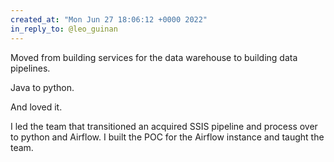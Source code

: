 ```yaml
---
created_at: "Mon Jun 27 18:06:12 +0000 2022"
in_reply_to: @leo_guinan
---
```


Moved from building services for the data warehouse to building data pipelines.

Java to python.

And loved it.

I led the team that transitioned an acquired SSIS pipeline and process over to python and Airflow. I built the POC for the Airflow instance and taught the team.
